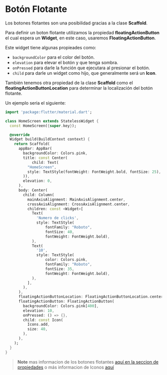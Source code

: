 # Botón Flotante

Los botones flotantes son una posibilidad gracias a la clase **Scaffold**.

Para definir un boton flotante utilizamos la propiedad **floatingActionButton** el cual espera un **Widget**, en este caso, usaremos **FloatingActionButton**.

Este widget tiene algunas propieades como:

* ```backgroundColor``` para el color del botón.
* ```elevation``` para elevar el botón y que tenga sombra.
* ```onPressed``` para darle la función que ejecutara al presionar el botón.
* ```child``` para darle un widget como hijo, que generalmente será un **Icon**.

También tenemos otra propiedad de la clase **Scaffold** como el **floatingActionButtonLocation** para determinar la localización del botón flotante.

Un ejemplo seria el siguiente:

```dart
import 'package:flutter/material.dart';

class HomeScreen extends StatelessWidget {
  const HomeScreen({super.key});

  @override
  Widget build(BuildContext context) {
    return Scaffold(
      appBar: AppBar(
        backgroundColor: Colors.pink,
        title: const Center(
            child: Text(
          "HomeScreen",
          style: TextStyle(fontWeight: FontWeight.bold, fontSize: 25),
        )),
        elevation: 0,
      ),
      body: Center(
        child: Column(
          mainAxisAlignment: MainAxisAlignment.center,
          crossAxisAlignment: CrossAxisAlignment.center,
          children: const <Widget>[
            Text(
              'Numero de clicks',
              style: TextStyle(
                  fontFamily: "Roboto",
                  fontSize: 40,
                  fontWeight: FontWeight.bold),
            ),
            Text(
              '10',
              style: TextStyle(
                  color: Colors.pink,
                  fontFamily: "Roboto",
                  fontSize: 35,
                  fontWeight: FontWeight.bold),
            ),
          ],
        ),
      ),
      floatingActionButtonLocation: FloatingActionButtonLocation.centerFloat,
      floatingActionButton: FloatingActionButton(
        backgroundColor: Colors.pink[400],
        elevation: 10,
        onPressed: () => {},
        child: const Icon(
          Icons.add,
          size: 40,
        ),
      ),
    );
  }
}
```

> **Note** mas informacion de los botones flotantes [aquí en la seccion de propiedades](https://api.flutter.dev/flutter/material/Scaffold-class.html) o más informacion de Iconos [aquí](https://api.flutter.dev/flutter/widgets/Icon-class.html)
